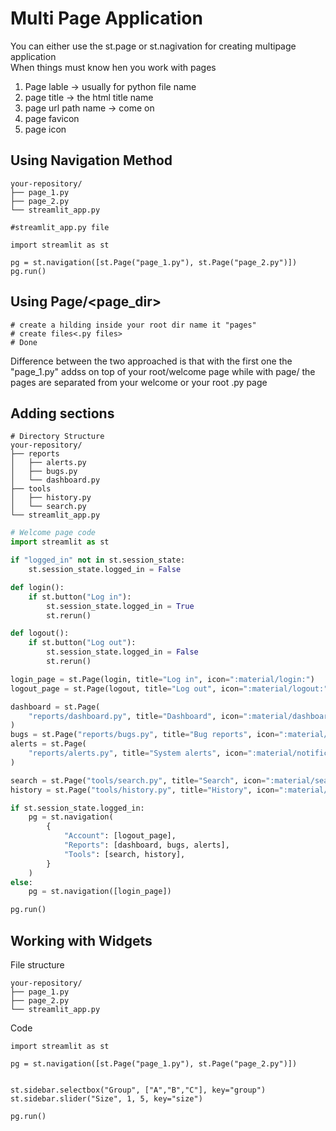 # Multi Page Application   
You can either use the st.page or st.nagivation for creating multipage application   
When things must know hen you work with pages   
1. Page lable -> usually for python file name   
2. page title -> the html title name   
3. page url path name -> come on   
4. page favicon   
5. page icon   
## Using Navigation Method   
~~~
your-repository/
├── page_1.py
├── page_2.py
└── streamlit_app.py
~~~   
~~~
#streamlit_app.py file

import streamlit as st

pg = st.navigation([st.Page("page_1.py"), st.Page("page_2.py")])
pg.run()
~~~   
## Using Page/<page_dir>   
~~~
# create a hilding inside your root dir name it "pages"
# create files<.py files> 
# Done   

~~~   
Difference between the two approached is that with the first one the "page_1.py" addss on top of your root/welcome page while with page/ the pages are separated from your welcome or your root .py page      
## Adding sections   
~~~
# Directory Structure
your-repository/
├── reports
│   ├── alerts.py
│   ├── bugs.py
│   └── dashboard.py
├── tools
│   ├── history.py
│   └── search.py
└── streamlit_app.py
~~~   
~~~python
# Welcome page code
import streamlit as st

if "logged_in" not in st.session_state:
    st.session_state.logged_in = False

def login():
    if st.button("Log in"):
        st.session_state.logged_in = True
        st.rerun()

def logout():
    if st.button("Log out"):
        st.session_state.logged_in = False
        st.rerun()

login_page = st.Page(login, title="Log in", icon=":material/login:")
logout_page = st.Page(logout, title="Log out", icon=":material/logout:")

dashboard = st.Page(
    "reports/dashboard.py", title="Dashboard", icon=":material/dashboard:", default=True
)
bugs = st.Page("reports/bugs.py", title="Bug reports", icon=":material/bug_report:")
alerts = st.Page(
    "reports/alerts.py", title="System alerts", icon=":material/notification_important:"
)

search = st.Page("tools/search.py", title="Search", icon=":material/search:")
history = st.Page("tools/history.py", title="History", icon=":material/history:")

if st.session_state.logged_in:
    pg = st.navigation(
        {
            "Account": [logout_page],
            "Reports": [dashboard, bugs, alerts],
            "Tools": [search, history],
        }
    )
else:
    pg = st.navigation([login_page])

pg.run()

~~~     
## Working with Widgets   
File structure   
~~~
your-repository/
├── page_1.py
├── page_2.py
└── streamlit_app.py
~~~   
Code   
~~~
import streamlit as st

pg = st.navigation([st.Page("page_1.py"), st.Page("page_2.py")])


st.sidebar.selectbox("Group", ["A","B","C"], key="group")
st.sidebar.slider("Size", 1, 5, key="size")

pg.run()
~~~